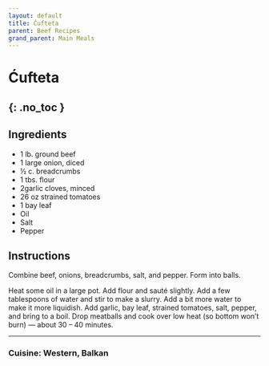 ```yaml
---
layout: default
title: Ćufteta
parent: Beef Recipes
grand_parent: Main Meals
---
```


# Ćufteta
{: .no_toc }
---

## Ingredients
<ul>
	<li>1 lb. ground beef</li>
	<li>1 large onion, diced</li>
	<li>½ c. breadcrumbs</li>
	<li>1 tbs. flour</li>
	<li>2garlic cloves, minced</li>
	<li>26 oz strained tomatoes</li>
	<li>1 bay leaf</li>
	<li>Oil</li>
	<li>Salt</li>
	<li>Pepper</li>
</ul>

## Instructions
Combine beef, onions, breadcrumbs, salt, and pepper. Form into balls.

Heat some oil in a large pot. Add flour and sauté slightly. Add a few tablespoons of water and stir to make a slurry. Add a bit more water to make it more liquidish. Add garlic, bay leaf, strained tomatoes, salt, pepper, and bring to a boil. Drop meatballs and cook over low heat (so bottom won’t burn) — about 30 – 40 minutes.


--- 

### Cuisine: Western, Balkan